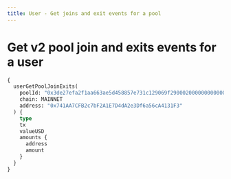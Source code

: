 ```yaml
---
title: User - Get joins and exit events for a pool
---
```


# Get v2 pool join and exits events for a user

```graphql
{
  userGetPoolJoinExits(
    poolId: "0x3de27efa2f1aa663ae5d458857e731c129069f29000200000000000000000588"
    chain: MAINNET
    address: "0x741AA7CFB2c7bF2A1E7D4dA2e3Df6a56cA4131F3"
  ) {
    type
    tx
    valueUSD
    amounts {
      address
      amount
    }
  }
}

```